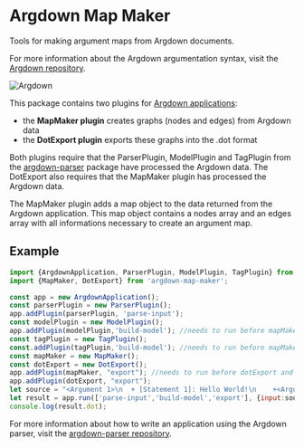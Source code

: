 # Argdown Map Maker

Tools for making argument maps from Argdown documents.

For more information about the Argdown argumentation syntax, visit the [Argdown repository](https://github.com/christianvoigt/argdown).

![Argdown](https://cdn.rawgit.com/christianvoigt/argdown-map-maker/master/argdown-mark.svg)

This package contains two plugins for [Argdown applications](https://github.com/christianvoigt/argdown-parser):

  - the __MapMaker plugin__ creates graphs (nodes and edges) from Argdown data
  - the __DotExport plugin__ exports these graphs into the .dot format

Both plugins require that the ParserPlugin, ModelPlugin and TagPlugin from the [argdown-parser](https://github.com/christianvoigt/argdown-parser) package have processed the Argdown data.
The DotExport also requires that the MapMaker plugin has processed the Argdown data.

The MapMaker plugin adds a map object to the data returned from the Argdown application. This map object contains a nodes array and an edges array with all informations necessary to create an argument map.

## Example

```JavaScript
import {ArgdownApplication, ParserPlugin, ModelPlugin, TagPlugin} from 'argdown-parser';
import {MapMaker, DotExport} from 'argdown-map-maker';

const app = new ArgdownApplication();
const parserPlugin = new ParserPlugin();
app.addPlugin(parserPlugin, 'parse-input');
const modelPlugin = new ModelPlugin();
app.addPlugin(modelPlugin,'build-model'); //needs to run before mapMaker
const tagPlugin = new TagPlugin();
const.addPlugin(tagPlugin,'build-model'); //needs to run before mapMaker
const mapMaker = new MapMaker();
const dotExport = new DotExport();
app.addPlugin(mapMaker, "export"); //needs to run before dotExport and argMLExport
app.addPlugin(dotExport, "export");
let source = "<Argument 1>\n  + [Statement 1]: Hello World!\n    +<Argument 2>: Description";
let result = app.run(['parse-input','build-model','export'], {input:source});
console.log(result.dot);

```
For more information about how to write an application using the Argdown parser, visit the [argdown-parser repository](https://github.com/christianvoigt/argdown-parser).
